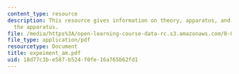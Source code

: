 ```yaml
---
content_type: resource
description: This resource gives information on theory, apparatus, and assembling
  the apparatus.
file: /media/https%3A/open-learning-course-data-rc.s3.amazonaws.com/8-01x-physics-i-classical-mechanics-with-an-experimental-focus-fall-2002/18d77c3be587b524f0fe16a765b62fd1_expeiment_am.pdf
file_type: application/pdf
resourcetype: Document
title: expeiment_am.pdf
uid: 18d77c3b-e587-b524-f0fe-16a765b62fd1
---
```

